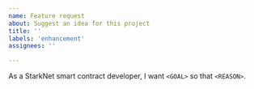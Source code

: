 ```yaml
---
name: Feature request
about: Suggest an idea for this project
title: ''
labels: 'enhancement'
assignees: ''

---
```


As a StarkNet smart contract developer, I want `<GOAL>` so that `<REASON>`.
